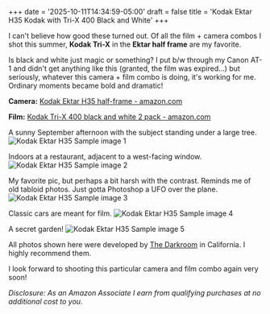 +++
date = '2025-10-11T14:34:59-05:00'
draft = false
title = 'Kodak Ektar H35 Kodak with Tri-X 400 Black and White'
+++

I can't believe how good these turned out. Of all the film + camera combos I shot this summer, **Kodak Tri-X** in the **Ektar half frame** are my favorite. 

Is black and white just magic or something? I put b/w through my Canon AT-1 and didn't get anything like this (granted, the film was expired...) but seriously, whatever this camera + film combo is doing, it's working for me. Ordinary moments became bold and dramatic!

**Camera:** [Kodak Ektar H35 half-frame - amazon.com](https://amzn.to/3J01D0e)

**Film:** [Kodak Tri-X 400 black and white 2 pack - amazon.com](https://amzn.to/436YthY)

A sunny September afternoon with the subject standing under a large tree.
![Kodak Ektar H35 Sample image 1](/img/2025-kodak-ektar-tri-x/kodak-ektar-h35-tri-x-black-white-sample1.jpg)

Indoors at a restaurant, adjacent to a west-facing window. 
![Kodak Ektar H35 Sample image 2](/img/2025-kodak-ektar-tri-x/kodak-ektar-h35-tri-x-black-white-sample2.jpg)

My favorite pic, but perhaps a bit harsh with the contrast. Reminds me of old tabloid photos. Just gotta Photoshop a UFO over the plane.
![Kodak Ektar H35 Sample image 3](/img/2025-kodak-ektar-tri-x/kodak-ektar-h35-tri-x-black-white-sample3.jpg)

Classic cars are meant for film.
![Kodak Ektar H35 Sample image 4](/img/2025-kodak-ektar-tri-x/kodak-ektar-h35-tri-x-black-white-sample4.jpg)

A secret garden!
![Kodak Ektar H35 Sample image 5](/img/2025-kodak-ektar-tri-x/kodak-ektar-h35-tri-x-black-white-sample5.jpg)

All photos shown here were developed by [The Darkroom](thedarkroom.com) in California. I highly recommend them. 

I look forward to shooting this particular camera and film combo again very soon!

_Disclosure: As an Amazon Associate I earn from qualifying purchases at no additional cost to you._ 